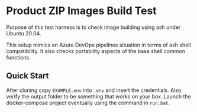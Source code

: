 # Product ZIP Images Build Test

Purpose of this test harness is to check image building using ash under Ubuntu 20.04.

This setup mimics an Azure DevOps pipelines situation in terms of ash shell compatibility. It also checks portability aspects of the base shell common functions.

## Quick Start

After cloning copy `EXAMPLE.env` into `.env` and insert the credentials. Also verify the output folder to be something that works on your box.
Launch the docker-compose project eventually using the command in `run.bat`.
